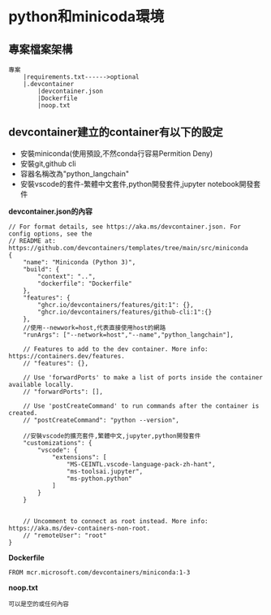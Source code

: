 # python和minicoda環境

## 專案檔案架構

```
專案
	|requirements.txt------>optional
	|.devcontainer
		|devcontainer.json
		|Dockerfile
		|noop.txt				
```
  


## devcontainer建立的container有以下的設定
- 安裝miniconda(使用預設,不然conda行容易Permition Deny)
- 安裝git,github cli
- 容器名稱改為"python_langchain"
- 安裝vscode的套件-繁體中文套件,python開發套件,jupyter notebook開發套件

**devcontainer.json的內容**

```
// For format details, see https://aka.ms/devcontainer.json. For config options, see the
// README at: https://github.com/devcontainers/templates/tree/main/src/miniconda
{
	"name": "Miniconda (Python 3)",
	"build": { 
		"context": "..",
		"dockerfile": "Dockerfile"
	},
	"features": {
		"ghcr.io/devcontainers/features/git:1": {},
		"ghcr.io/devcontainers/features/github-cli:1":{}
	},
	//使用--newwork=host,代表直接使用host的網路
	"runArgs": ["--network=host","--name","python_langchain"],

	// Features to add to the dev container. More info: https://containers.dev/features.
	// "features": {},

	// Use 'forwardPorts' to make a list of ports inside the container available locally.
	// "forwardPorts": [],

	// Use 'postCreateCommand' to run commands after the container is created.
	// "postCreateCommand": "python --version",

	//安裝vscode的擴充套件,繁體中文,jupyter,python開發套件
	"customizations": {
		"vscode": {
			"extensions": [
				"MS-CEINTL.vscode-language-pack-zh-hant",
				"ms-toolsai.jupyter",
				"ms-python.python"
			]
		}
	}


	// Uncomment to connect as root instead. More info: https://aka.ms/dev-containers-non-root.
	// "remoteUser": "root"
}

```

**Dockerfile**

```
FROM mcr.microsoft.com/devcontainers/miniconda:1-3
```

**noop.txt**
```
可以是空的或任何內容
```
